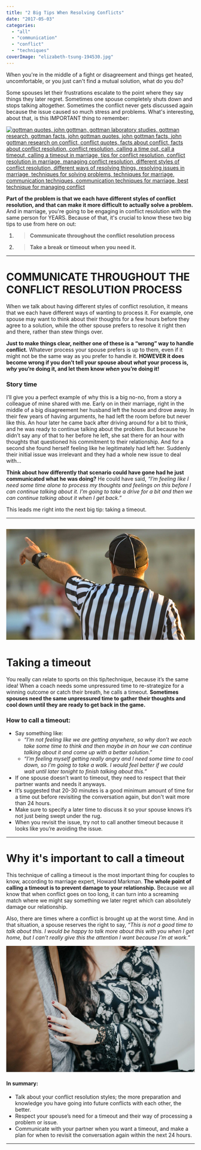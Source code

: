 ```yaml
---
title: "2 Big Tips When Resolving Conflicts"
date: "2017-05-03"
categories: 
  - "all"
  - "communication"
  - "conflict"
  - "techniques"
coverImage: "elizabeth-tsung-194530.jpg"
---
```


When you're in the middle of a fight or disagreement and things get heated, uncomfortable, or you just can't find a mutual solution, what do you do?

Some spouses let their frustrations escalate to the point where they say things they later regret. Sometimes one spouse completely shuts down and stops talking altogether. Sometimes the conflict never gets discussed again because the issue caused so much stress and problems. What's interesting, about that, is this IMPORTANT thing to remember:

[![gottman quotes, john gottman, gottman laboratory studies, gottman research, gottman facts, john gottman quotes, john gottman facts, john gottman research on conflict, conflict quotes, facts about conflict, facts about conflict resolution, conflict resolution, calling a time out, call a timeout, calling a timeout in marriage, tips for conflict resolution, conflict resolution in marriage, managing conflict resolution, different styles of conflict resolution, different ways of resolving things, resolving issues in marriage, techniques for solving problems, techniques for marriage, communication techniques, communication techniques for marriage, best technique for managing conflict](images/how-conflict-is-handled-gottman-quote.png)](https://freshlymarried.com/wp-content/uploads/2017/04/how-conflict-is-handled-gottman-quote.png)

**Part of the problem is that we each have different styles of conflict resolution, and that can make it more difficult to actually solve a problem.** And in marriage, you're going to be engaging in conflict resolution with the same person for YEARS. Because of that, it's crucial to know these two big tips to use from here on out:

1. > **Communicate throughout the conflict resolution process**
    
2. > **Take a break or timeout when you need it.** 
    

* * *

# COMMUNICATE THROUGHOUT THE CONFLICT RESOLUTION PROCESS

When we talk about having different styles of conflict resolution, it means that we each have different ways of wanting to process it. For example, one spouse may want to think about their thoughts for a few hours before they agree to a solution, while the other spouse prefers to resolve it right then and there, rather than stew things over.

**Just to make things clear, neither one of these is a “wrong” way to handle conflict.** Whatever process your spouse prefers is up to them, even if it might not be the same way as you prefer to handle it. **HOWEVER it does become wrong if you don’t tell your spouse about _what_ your process is, _why_ you’re doing it, and let them know _when_ you’re doing it!**

### Story time

I’ll give you a perfect example of why this is a big no-no, from a story a colleague of mine shared with me. Early on in their marriage, right in the middle of a big disagreement her husband left the house and drove away. In their few years of having arguments, he had left the room before but never like this. An hour later he came back after driving around for a bit to think, and he was ready to continue talking about the problem. But because he didn’t say any of that to her before he left, she sat there for an hour with thoughts that questioned his commitment to their relationship. And for a second she found herself feeling like he legitimately had left her. Suddenly their initial issue was irrelevant and they had a whole new issue to deal with...

**Think about how differently that scenario could have gone had he just communicated what he was doing?** He could have said, _“I’m feeling like I need some time alone to process my thoughts and feelings on this before I can continue talking about it. I’m going to take a drive for a bit and then we can continue talking about it when I get back.”_

This leads me right into the next big tip: taking a timeout.

* * *

## [![conflict resolution, calling a time out, call a timeout, calling a timeout in marriage, tips for conflict resolution, conflict resolution in marriage, managing conflict resolution, different styles of conflict resolution, different ways of resolving things, resolving issues in marriage, techniques for solving problems, techniques for marriage, communication techniques, communication techniques for marriage, best technique for managing conflict](images/nathan-shively-57964-1.jpg)](https://freshlymarried.com/wp-content/uploads/2017/04/nathan-shively-57964-1.jpg)

# Taking a timeout

You really can relate to sports on this tip/technique, because it’s the same idea! When a coach needs some unpressured time to re-strategize for a winning outcome or catch their breath, he calls a timeout. **Sometimes spouses need the same unpressured time to gather their thoughts and cool down until they are ready to get back in the game.**

### How to call a timeout:

- Say something like:
    - _“I’m not feeling like we are getting anywhere, so why don’t we each take some time to think and then maybe in an hour we can continue talking about it and come up with a better solution.”_
    - _“I’m feeling myself getting really angry and I need some time to cool down, so I’m going to take a walk. I would feel better if we could wait until later tonight to finish talking about this.”_
- If one spouse doesn’t want to timeout, they need to respect that their partner wants and needs it anyways.
- It’s suggested that 20-30 minutes is a good minimum amount of time for a time out before revisiting the conversation again, but don't wait more than 24 hours.
- Make sure to specify a later time to discuss it so your spouse knows it’s not just being swept under the rug.
- When you revisit the issue, try not to call another timeout because it looks like you’re avoiding the issue.

* * *

# Why it's important to call a timeout

This technique of calling a timeout is the most important thing for couples to know, according to marriage expert, Howard Markman. **The whole point of calling a timeout is to prevent damage to your relationship.** Because we all know that when conflict goes on too long, it can turn into a screaming match where we might say something we later regret which can absolutely damage our relationship.

Also, there are times where a conflict is brought up at the worst time. And in that situation, a spouse reserves the right to say, _“This is not a good time to talk about this. I would be happy to talk more about this with you when I get home, but I can’t really give this the attention I want because I’m at work.”_

[![conflict resolution, calling a time out, call a timeout, calling a timeout in marriage, tips for conflict resolution, conflict resolution in marriage, managing conflict resolution, different styles of conflict resolution, different ways of resolving things, resolving issues in marriage, techniques for solving problems, techniques for marriage, communication techniques, communication techniques for marriage, best technique for managing conflict](images/christiana-rivers-222360.jpg)](https://freshlymarried.com/wp-content/uploads/2017/04/christiana-rivers-222360.jpg)

#### **In summary:**

- Talk about your conflict resolution styles; the more preparation and knowledge you have going into future conflicts with each other, the better.
- Respect your spouse’s need for a timeout and their way of processing a problem or issue.
- Communicate with your partner when you want a timeout, and make a plan for when to revisit the conversation again within the next 24 hours.

* * *
